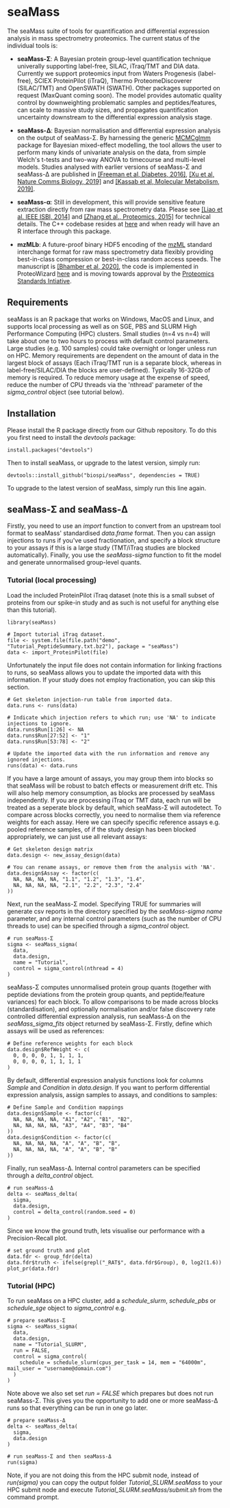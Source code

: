 # seaMass
The seaMass suite of tools for quantification and differential expression analysis in mass spectrometry proteomics. The current status of the individual tools is:

- **seaMass-Σ**: A Bayesian protein group-level quantification technique univerally supporting label-free, SILAC, iTraq/TMT and DIA data. Currently we support proteomics input from Waters Progenesis (label-free), SCIEX ProteinPilot (iTraQ), Thermo ProteomeDiscoverer (SILAC/TMT) and OpenSWATH (SWATH). Other packages supported on request (MaxQuant coming soon). The model provides automatic quality control by downweighting problematic samples and peptides/features, can scale to massive study sizes, and propagates quantification uncertainty downstream to the differential expression analysis stage. 

- **seaMass-Δ**: Bayesian normalisation and differential expression analysis on the output of seaMass-Σ. By harnessing the generic [MCMCglmm](https://cran.r-project.org/web/packages/MCMCglmm) package for Bayesian mixed-effect modelling, the tool allows the user to perform many kinds of univariate analysis on the data, from simple Welch's t-tests and two-way ANOVA to timecourse and multi-level models. Studies analysed with earlier versions of seaMass-Σ and seaMass-Δ are published in [[Freeman et al, Diabetes, 2016]](	
https://doi.org/10.2337/db15-0835), [[Xu et al, Nature Comms Biology, 2019]](https://doi.org/10.1038/s42003-018-0254-9) and [[Kassab et al, Molecular Metabolism, 2019]](	
https://doi.org/10.1016/j.molmet.2019.08.003).

- **seaMass-α**: Still in development, this will provide sensitive feature extraction directly from raw mass spectrometry data. Please see [[Liao et al. IEEE ISBI, 2014]](https://doi.org/10.1109/ISBI.2014.6868123) and [[Zhang et al., Proteomics, 2015]](https://doi.org/10.1002/pmic.201400428) for technical details. The C++ codebase resides at [here](https://github.com/biospi/seaMass-alpha) and when ready will have an R interface through this package.

- **mzMLb**: A future-proof binary HDF5 encoding of the [mzML](http://www.psidev.info/mzML) standard interchange format for raw mass spectrometry data flexibly providing best-in-class compression or best-in-class random access speeds. The manuscript is [[Bhamber et al, 2020]](https://doi.org/10.1101/2020.02.13.947218), the code is implemented in ProteoWizard [here](https://github.com/biospi/pwiz) and is moving towards approval by the [Proteomics Standards Intiative](http://www.psidev.info/).  

## Requirements

seaMass is an R package that works on Windows, MacOS and Linux, and supports local processing as well as on SGE, PBS and SLURM High Performance Computing (HPC) clusters. Small studies (n=4 vs n=4) will take about one to two hours to process with default control parameters. Large studies (e.g. 100 samples) could take overnight or longer unless run on HPC. Memory requirements are dependent on the amount of data in the largest block of assays (Each iTraq/TMT run is a separate block, whereas in label-free/SILAC/DIA the blocks are user-defined). Typically 16-32Gb of memory is required. To reduce memory usage at the expense of speed, reduce the number of CPU threads via the 'nthread' parameter of the *sigma_control* object (see tutorial below).

## Installation

Please install the R package directly from our Github repository. To do this you first need to install the *devtools* package: 

```
install.packages("devtools")
```

Then to install seaMass, or upgrade to the latest version, simply run:

```
devtools::install_github("biospi/seaMass", dependencies = TRUE)
```

To upgrade to the latest version of seaMass, simply run this line again.

## seaMass-Σ and seaMass-Δ

Firstly, you need to use an *import* function to convert from an upstream tool format to seaMass' standardised *data.frame* format. Then you can assign injections to runs if you've used fractionation, and specify a block structure to your assays if this is a large study (TMT/iTraq studies are blocked automatically). Finally, you use the *seaMass-sigma* function to fit the model and generate unnormalised group-level quants.

### Tutorial (local processing)

Load the included ProteinPilot iTraq dataset (note this is a small subset of proteins from our spike-in study and as such is not useful for anything else than this tutorial).

```
library(seaMass)

# Import tutorial iTraq dataset.
file <- system.file(file.path("demo", "Tutorial_PeptideSummary.txt.bz2"), package = "seaMass")
data <- import_ProteinPilot(file)
```

Unfortunately the input file does not contain information for linking fractions to runs, so seaMass allows you to update the imported data with this information. If your study does not employ fractionation, you can skip this section.

```
# Get skeleton injection-run table from imported data.
data.runs <- runs(data)

# Indicate which injection refers to which run; use 'NA' to indicate injections to ignore.
data.runs$Run[1:26] <- NA
data.runs$Run[27:52] <- "1"
data.runs$Run[53:78] <- "2"

# Update the imported data with the run information and remove any ignored injections.
runs(data) <- data.runs
```

If you have a large amount of assays, you may group them into blocks so that seaMass will be robust to batch effects or measurement drift etc. This will also help memory consumption, as blocks are processed by seaMass independently. If you are processing iTraq or TMT data, each run will be treated as a seperate block by default, which seaMass-Σ will autodetect. To compare across blocks correctly, you need to normalise them via reference weights for each assay. Here we can specify specific reference assays e.g. pooled reference samples, of if the study design has been blocked appropriately, we can just use all relevant assays:

```
# Get skeleton design matrix
data.design <- new_assay_design(data)

# You can rename assays, or remove them from the analysis with 'NA'.
data.design$Assay <- factor(c(
  NA, NA, NA, NA, "1.1", "1.2", "1.3", "1.4",
  NA, NA, NA, NA, "2.1", "2.2", "2.3", "2.4"
))
```

Next, run the seaMass-Σ model. Specifying TRUE for summaries will generate csv reports in the directory specified by the *seaMass-sigma* *name* parameter, and any internal control parameters (such as the number of CPU threads to use) can be specified through a *sigma_control* object. 

```
# run seaMass-Σ
sigma <- seaMass_sigma(
  data,
  data.design,
  name = "Tutorial",
  control = sigma_control(nthread = 4)
)
```

seaMass-Σ computes unnormalised protein group quants (together with peptide deviations from the protein group quants, and peptide/feature variances) for each block. To allow comparisons to be made across blocks (standardisation), and optionally normalisation and/or false discovery rate controlled differential expression analysis, run seaMass-Δ on the *seaMass_sigma_fits* object returned by seaMass-Σ. Firstly, define which assays will be used as references: 

```
# Define reference weights for each block
data.design$RefWeight <- c(
  0, 0, 0, 0, 1, 1, 1, 1,
  0, 0, 0, 0, 1, 1, 1, 1
)
```

By default, differential expression analysis functions look for columns *Sample* and *Condition* in *data.design*. If you want to perform differential expression analysis, assign samples to assays, and conditions to samples:

```
# Define Sample and Condition mappings
data.design$Sample <- factor(c(
  NA, NA, NA, NA, "A1", "A2", "B1", "B2",
  NA, NA, NA, NA, "A3", "A4", "B3", "B4"
))
data.design$Condition <- factor(c(
  NA, NA, NA, NA, "A", "A", "B", "B",
  NA, NA, NA, NA, "A", "A", "B", "B"
))
```

Finally, run seaMass-Δ. Internal control parameters can be specified through a *delta_control* object. 

```
# run seaMass-Δ
delta <- seaMass_delta(
  sigma,
  data.design,
  control = delta_control(random.seed = 0)
)
```

Since we know the ground truth, lets visualise our performance with a Precision-Recall plot.

```
# set ground truth and plot
data.fdr <- group_fdr(delta)
data.fdr$truth <- ifelse(grepl("_RAT$", data.fdr$Group), 0, log2(1.6))
plot_pr(data.fdr)
```

### Tutorial (HPC)

To run seaMass on a HPC cluster, add a *schedule_slurm*, *schedule_pbs* or *schedule_sge* object to *sigma_control* e.g.

```
# prepare seaMass-Σ
sigma <- seaMass_sigma(
  data,
  data.design,
  name = "Tutorial_SLURM",
  run = FALSE,
  control = sigma_control(
    schedule = schedule_slurm(cpus_per_task = 14, mem = "64000m", mail_user = "username@domain.com")
  )
)
```

Note above we also set set *run = FALSE* which prepares but does not run seaMass-Σ. This gives you the opportunity to add one or more seaMass-Δ runs so that everything can be run in one go later.

```
# prepare seaMass-Δ
delta <- seaMass_delta(
  sigma,
  data.design
)

# run seaMass-Σ and then seaMass-Δ
run(sigma)
```

Note, if you are not doing this from the HPC submit node, instead of *run(sigma)* you can copy the output folder *Tutorial_SLURM.seaMass* to your HPC submit node and execute *Tutorial_SLURM.seaMass/submit.sh* from the command prompt.
